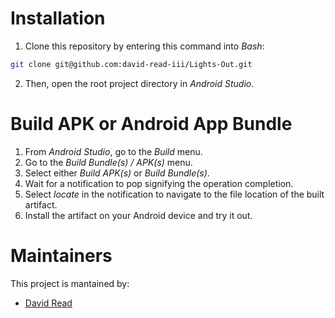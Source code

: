 # Installation
1. Clone this repository by entering this command into *Bash*:
```bash
git clone git@github.com:david-read-iii/Lights-Out.git
```
2. Then, open the root project directory in *Android Studio*.

# Build APK or Android App Bundle
1. From *Android Studio*, go to the *Build* menu.
2. Go to the *Build Bundle(s) / APK(s)* menu.
3. Select either *Build APK(s)* or *Build Bundle(s)*.
4. Wait for a notification to pop signifying the operation completion.
5. Select *locate* in the notification to navigate to the file location of the built artifact.
6. Install the artifact on your Android device and try it out.

# Maintainers
This project is mantained by:
* [David Read](http://github.com/david-read-iii)
